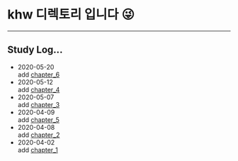 # khw 디렉토리 입니다 :stuck_out_tongue_winking_eye:
***
## Study Log...
- 2020-05-20   
add [chapter_6](./chapter_6)
- 2020-05-12  
add [chapter_4](./chapter_4)
- 2020-05-07  
add [chapter_3](./chapter_3)
- 2020-04-09  
add [chapter_5](./chapter_5)
- 2020-04-08  
add [chapter_2](./chapter_2)
- 2020-04-02  
add [chapter_1](./chapter_1)